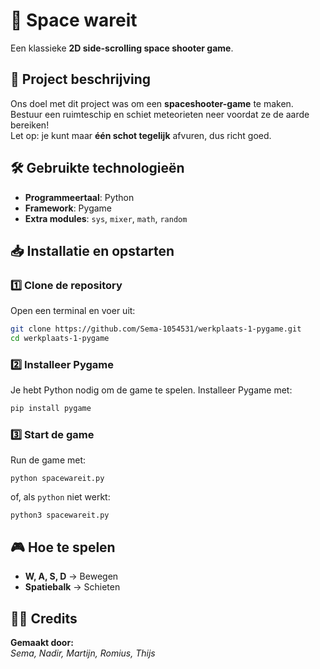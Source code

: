 # 🚀 Space wareit

Een klassieke **2D side-scrolling space shooter game**.

## 📜 Project beschrijving

Ons doel met dit project was om een **spaceshooter-game** te maken.  
Bestuur een ruimteschip en schiet meteorieten neer voordat ze de aarde bereiken!  
Let op: je kunt maar **één schot tegelijk** afvuren, dus richt goed.

## 🛠️ Gebruikte technologieën

- **Programmeertaal**: Python  
- **Framework**: Pygame  
- **Extra modules**: `sys`, `mixer`, `math`, `random` 

## 📥 Installatie en opstarten

### 1️⃣ Clone de repository  
Open een terminal en voer uit:
```bash
git clone https://github.com/Sema-1054531/werkplaats-1-pygame.git
cd werkplaats-1-pygame
```

### 2️⃣ Installeer Pygame
Je hebt Python nodig om de game te spelen. Installeer Pygame met:
```bash
pip install pygame
```

### 3️⃣ Start de game
Run de game met:
```
python spacewareit.py 
```
of, als `python` niet werkt:
```
python3 spacewareit.py 
```

## 🎮 Hoe te spelen  

- **W, A, S, D** → Bewegen  
- **Spatiebalk** → Schieten  

## 👨‍💻 Credits  

**Gemaakt door:**  
*Sema, Nadir, Martijn, Romius, Thijs*  
